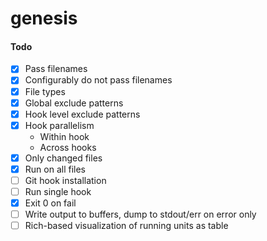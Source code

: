 # genesis

#### Todo

- [x] Pass filenames
- [x] Configurably do not pass filenames
- [x] File types
- [x] Global exclude patterns
- [x] Hook level exclude patterns
- [x] Hook parallelism
  - Within hook
  - Across hooks
- [x] Only changed files
- [x] Run on all files
- [ ] Git hook installation
- [ ] Run single hook
- [x] Exit 0 on fail
- [ ] Write output to buffers, dump to stdout/err on error only
- [ ] Rich-based visualization of running units as table
